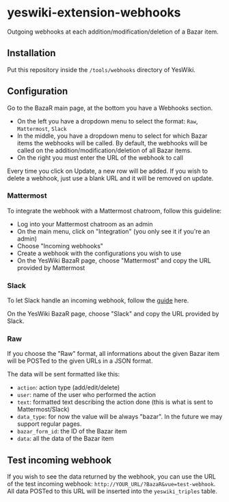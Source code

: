 # yeswiki-extension-webhooks
Outgoing webhooks at each addition/modification/deletion of a Bazar item.

## Installation

Put this repository inside the `/tools/webhooks` directory of YesWiki.

## Configuration

Go to the BazaR main page, at the bottom you have a Webhooks section.

- On the left you have a dropdown menu to select the format: `Raw`, `Mattermost`, `Slack`
- In the middle, you have a dropdown menu to select for which Bazar items the webhooks will be called. By default, the webhooks will be called on the addition/modification/deletion of all Bazar items.
- On the right you must enter the URL of the webhook to call

Every time you click on Update, a new row will be added. If you wish to delete a webhook, just use a blank URL and it will be removed on update.

### Mattermost

To integrate the webhook with a Mattermost chatroom, follow this guideline:

- Log into your Mattermost chatroom as an admin
- On the main menu, click on "Integration" (you only see it if you're an admin)
- Choose "Incoming webhooks"
- Create a webhook with the configurations you wish to use
- On the YesWiki BazaR page, choose "Mattermost" and copy the URL provided by Mattermost

### Slack

To let Slack handle an incoming webhook, follow the [guide](https://api.slack.com/incoming-webhooks) here.

On the YesWiki BazaR page, choose "Slack" and copy the URL provided by Slack.

### Raw

If you choose the "Raw" format, all informations about the given Bazar item will be POSTed to the given URLs in a JSON format.

The data will be sent formatted like this:

- `action`: action type (add/edit/delete)
- `user`: name of the user who performed the action
- `text`: formatted text describing the action done (this is what is sent to Mattermost/Slack)
- `data_type`: for now the value will be always "bazar". In the future we may support regular pages.
- `bazar_form_id`: the ID of the Bazar item
- `data`: all the data of the Bazar item

## Test incoming webhook

If you wish to see the data returned by the webhook, you can use the URL of the test incoming webhook: `http://YOUR_URL/?BazaR&vue=test-webhook`. All data POSTed to this URL will be inserted into the `yeswiki_triples` table.
